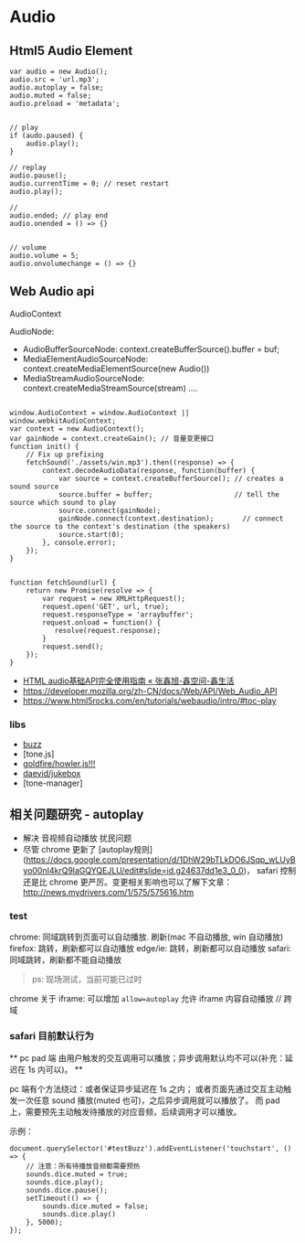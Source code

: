 

# Audio


## Html5 Audio Element


```
var audio = new Audio();
audio.src = 'url.mp3';
audio.autoplay = false;
audio.muted = false;
audio.preload = 'metadata';


// play
if (audo.paused) {
    audio.play();
}

// replay
audio.pause();
audio.currentTime = 0; // reset restart
audio.play();

//
audio.ended; // play end
audio.onended = () => {}


// volume
audio.volume = 5;
audio.onvolumechange = () => {}
```


## Web Audio api

AudioContext

AudioNode:
- AudioBufferSourceNode: context.createBufferSource().buffer = buf;
- MediaElementAudioSourceNode: context.createMediaElementSource(new Audio())
- MediaStreamAudioSourceNode: context.createMediaStreamSource(stream)
....


```

window.AudioContext = window.AudioContext || window.webkitAudioContext;
var context = new AudioContext();
var gainNode = context.createGain(); // 音量变更接口
function init() {
    // Fix up prefixing
    fetchSound('./assets/win.mp3').then((response) => {
        context.decodeAudioData(response, function(buffer) {
            var source = context.createBufferSource(); // creates a sound source
            source.buffer = buffer;                    // tell the source which sound to play
            source.connect(gainNode);
            gainNode.connect(context.destination);       // connect the source to the context's destination (the speakers)
            source.start(0);
        }, console.error);
    });
}


function fetchSound(url) {
    return new Promise(resolve => {
        var request = new XMLHttpRequest();
        request.open('GET', url, true);
        request.responseType = 'arraybuffer';
        request.onload = function() {
           resolve(request.response);
        }
        request.send();
    });
}
```

- [HTML audio基础API完全使用指南 &laquo;  张鑫旭-鑫空间-鑫生活](https://www.zhangxinxu.com/wordpress/2019/07/html-audio-api-guide/)
- https://developer.mozilla.org/zh-CN/docs/Web/API/Web_Audio_API
- https://www.html5rocks.com/en/tutorials/webaudio/intro/#toc-play


### libs

- [buzz](https://github.com/jaysalvat/buzz)
- [tone.js]
- [goldfire/howler.js!!!](https://github.com/goldfire/howler.js)
- [daevid/jukebox](https://github.com/daevid/jukebox)
- [tone-manager]

## 相关问题研究 - autoplay

- 解决 音视频自动播放 扰民问题
- 尽管 chrome 更新了 [autoplay规则] (https://docs.google.com/presentation/d/1DhW29bTLkDO6JSqp_wLUyByo00nI4krQ9laGQYQEJLU/edit#slide=id.g24637dd1e3_0_0)， safari 控制 还是比 chrome 更严厉。变更相关影响也可以了解下文章：http://news.mydrivers.com/1/575/575616.htm

### test


chrome: 同域跳转到页面可以自动播放. 刷新(mac 不自动播放, win 自动播放)
firefox: 跳转，刷新都可以自动播放
edge/ie: 跳转，刷新都可以自动播放
safari: 同域跳转，刷新都不能自动播放

> ps: 现场测试，当前可能已过时


chrome 关于 iframe:   可以增加 `allow=autoplay` 允许 iframe 内容自动播放 // 跨域


### safari 目前默认行为

 **  pc pad 端 由用户触发的交互调用可以播放；异步调用默认均不可以(补充：延迟在 1s 内可以)。 **

 pc 端有个方法绕过：或者保证异步延迟在 1s 之内； 或者页面先通过交互主动触发一次任意 sound 播放(muted 也可)，之后异步调用就可以播放了。
 而 pad 上，需要预先主动触发待播放的对应音频，后续调用才可以播放。

示例：
```
document.querySelector('#testBuzz').addEventListener('touchstart', () => {
    // 注意：所有待播放音频都需要预热
    sounds.dice.muted = true;
    sounds.dice.play();
    sounds.dice.pause();
    setTimeout(() => {
        sounds.dice.muted = false;
        sounds.dice.play()
    }, 5000);
});
```